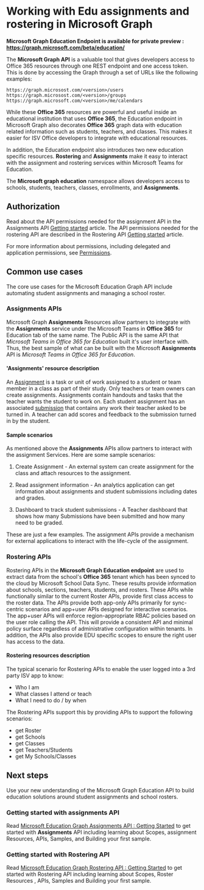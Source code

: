 # Working with Edu assignments and rostering in Microsoft Graph


**Microsoft Graph Education Endpoint is available for private preview :
https://graph.microsoft.com/beta/education/**

The **Microsoft Graph API** is a valuable tool that gives developers access to Office 365 resources through one REST endpoint and one access token.  This is done by accessing the Graph through a set of URLs like the following examples:

    https://graph.microsost.com/<version>/users
    https://graph.microsost.com/<version>/groups
    https://graph.microsoft.com/<version>/me/calendars

While these **Office 365** resources are powerful and useful inside an educational institution that uses **Office 365**, the Education endpoint in Microsoft Graph also decorates **Office 365** graph data with education related information such as students, teachers, and classes. This makes it easier for ISV Office developers to integrate with educational resources.   

In addition, the Education endpoint also introduces two new education specific resources. **Rostering** and **Assignments** make it easy to interact with the assignment and rostering services within Microsoft Teams for Education.

The **Microsoft graph education** namespace allows developers access to schools, students, teachers, classes, enrollments, and **Assignments**.

## Authorization
 
Read about the API permissions needed for the assignment API in the Assignments API [Getting started](./Assignments/GettingStarted.md) article. The API permissions needed for the rostering API are described in the Rostering API [Getting started](./Rostering/GettingStarted.md) article.

For more information about permissions, including delegated and application permissions, see [Permissions](../../../concepts/permissions_reference.md). 

## Common use cases 

The core use cases for the Microsoft Education Graph API include automating student assignments and managing a school roster.

### Assignments APIs

Microsoft Graph **Assignments** Resources allow partners to integrate with the **Assignments** service under the Microsoft Teams in **Office 365** for Education tab of the same name.  The Public API is the same API that _Microsoft Teams in Office 365 for Education_ built it's user interface with.  Thus, the best sample of what can be built with the Microsoft **Assignments** API is _Microsoft Teams in Office 365 for Education_.  


#### 'Assignments' resource description 

An [Assignment](./Assignments/resources/educationassignmentresource.md) is a task or unit of work assigned to a student or team member in a class as part of their study.  Only teachers or team owners can create assignments.  Assignments contain handouts and tasks that the teacher wants the student to work on.  Each student assignment has an associated [submission](./assignments/resources/educationsubmissionresource.md) that contains any work their teacher asked to be turned in. A teacher can add scores and feedback to the submission turned in by the student.


#### Sample scenarios
As mentioned above the **Assignments** APIs allow partners to interact with the assignment Services. Here are some sample scenarios:

1. Create Assignment  - An external system can create assignment for the class and attach resources to the assignment.

2. Read assignment information - An analytics application can get information about assignments and student submissions including dates and grades.

3. Dashboard to track student submissions - A Teacher dashboard that shows how many Submissions have been submitted and how many need to be graded.

These are just a few examples. The assignment APIs provide a mechanism for external applications to interact with the life-cycle of the assignment.



### Rostering APIs

Rostering APIs in the **Microsoft Graph Education endpoint** are used to extract data from the school's **Office 365** tenant which has been synced to the cloud by Microsoft School Data Sync. These results provide information about schools, sections, teachers, students, and rosters. These APIs while functionally similar to the current Roster APIs, provide first class access to the roster data. The APIs provide both app-only APIs primarily for sync-centric scenarios and app+user APIs designed for interactive scenarios.  The app+user APIs will enforce region-appropriate RBAC policies based on the user role calling the API.  This will provide a consistent API and minimal policy surface regardless of administrative configuration within tenants. In addition, the APIs also provide EDU specific scopes to ensure the right user has access to the data.

#### Rostering resources description
The typical scenario for Rostering APIs to enable the user logged into a 3rd party ISV app to know:
- Who I am
- What classes I attend or teach
- What I need to do / by when

The Rostering APIs support this by providing APIs to support the following scenarios:

- get Roster
- get Schools
- get Classes
- get Teachers/Students
- get My Schools/Classes






## Next steps
Use your new understanding of the Microsoft Graph Education API to build education solutions around student assignments and school rosters.

### Getting started with assignments API
Read [Microsoft Education Graph Assignments API :  Getting Started](./Assignments/GettingStarted.md) to get started with  **Assignments** API including learning about Scopes, assignment Resources, APIs, Samples, and Building your first sample.


### Getting started with Rostering API
Read [Microsoft Education Graph Rostering API :  Getting Started](./Rostering/GettingStarted.md) to get started with Rostering API including learning about Scopes, Roster Resources , APIs, Samples and Building your first sample.

